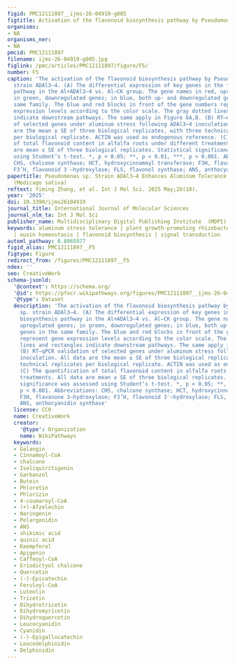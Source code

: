 ```yaml
---
figid: PMC12111897__ijms-26-04919-g005
figtitle: Activation of the flavonoid biosynthesis pathway by Pseudomonas sp
organisms:
- NA
organisms_ner:
- NA
pmcid: PMC12111897
filename: ijms-26-04919-g005.jpg
figlink: /pmc/articles/PMC12111897/figure/F5/
number: F5
caption: 'The activation of the flavonoid biosynthesis pathway by Pseudomonas sp.
  strain ADAl3–4. (A) The differential expression of key genes in the flavonoid biosynthesis
  pathway in the Al+ADAl3–4 vs. Al–CK group. The gene names in red, upregulated genes;
  in green, downregulated genes; in blue, both up- and downregulated genes in the
  same family. The blue and red blocks in front of the gene numbers represent gene
  expression levels according to the color scale. The gray dotted lines and rectangles
  indicate downstream pathways. The same apply in Figure 6A,B. (B) RT–qPCR validation
  of selected genes under aluminum stress following ADAl3–4 inoculation. All data
  are the mean ± SE of three biological replicates, with three technical replicates
  per biological replicate. ACTIN was used as endogenous reference. (C) The quantification
  of total flavonoid content in alfalfa roots under different treatments. All data
  are mean ± SE of three biological replicates. Statistical significance was assessed
  using Student’s t-test. *, p < 0.05; **, p < 0.01, ***, p < 0.001. Abbreviations:
  CHS, chalcone synthase; HCT, hydroxycinnamoyl transferase; F3H, flavanone 3–hydroxylase;
  F3’H, flavonoid 3′–hydroxylase; FLS, flavonol synthase; ANS, anthocyanidin synthase'
papertitle: Pseudomonas sp. Strain ADAl3–4 Enhances Aluminum Tolerance in Alfalfa
  (Medicago sativa)
reftext: Yiming Zhang, et al. Int J Mol Sci. 2025 May;26(10).
year: '2025'
doi: 10.3390/ijms26104919
journal_title: International Journal of Molecular Sciences
journal_nlm_ta: Int J Mol Sci
publisher_name: Multidisciplinary Digital Publishing Institute  (MDPI)
keywords: aluminum stress tolerance | plant growth-promoting rhizobacteria (PGPR)
  | auxin homeostasis | flavonoid biosynthesis | signal transduction
automl_pathway: 0.8965977
figid_alias: PMC12111897__F5
figtype: Figure
redirect_from: /figures/PMC12111897__F5
ndex: ''
seo: CreativeWork
schema-jsonld:
  '@context': https://schema.org/
  '@id': https://pfocr.wikipathways.org/figures/PMC12111897__ijms-26-04919-g005.html
  '@type': Dataset
  description: 'The activation of the flavonoid biosynthesis pathway by Pseudomonas
    sp. strain ADAl3–4. (A) The differential expression of key genes in the flavonoid
    biosynthesis pathway in the Al+ADAl3–4 vs. Al–CK group. The gene names in red,
    upregulated genes; in green, downregulated genes; in blue, both up- and downregulated
    genes in the same family. The blue and red blocks in front of the gene numbers
    represent gene expression levels according to the color scale. The gray dotted
    lines and rectangles indicate downstream pathways. The same apply in Figure 6A,B.
    (B) RT–qPCR validation of selected genes under aluminum stress following ADAl3–4
    inoculation. All data are the mean ± SE of three biological replicates, with three
    technical replicates per biological replicate. ACTIN was used as endogenous reference.
    (C) The quantification of total flavonoid content in alfalfa roots under different
    treatments. All data are mean ± SE of three biological replicates. Statistical
    significance was assessed using Student’s t-test. *, p < 0.05; **, p < 0.01, ***,
    p < 0.001. Abbreviations: CHS, chalcone synthase; HCT, hydroxycinnamoyl transferase;
    F3H, flavanone 3–hydroxylase; F3’H, flavonoid 3′–hydroxylase; FLS, flavonol synthase;
    ANS, anthocyanidin synthase'
  license: CC0
  name: CreativeWork
  creator:
    '@type': Organization
    name: WikiPathways
  keywords:
  - Galangin
  - Cinnamoyl-CoA
  - chalcone
  - Isoliquiritigenin
  - Garbanzol
  - Butein
  - Phloretin
  - Phlorizin
  - 4-coumaroyl-CoA
  - (+)-Afzelechin
  - Naringenin
  - Pelargonidin
  - ANS
  - shikimic acid
  - quinic acid
  - Kaempferol
  - Apigenin
  - Caffeoyl-CoA
  - Eriodictyol chalcone
  - Quercetin
  - (-)-Epicatechin
  - Feruloyl-CoA
  - Luteolin
  - Tricetin
  - Dihydrotricetin
  - Dihydromyricetin
  - Dihydroquercetin
  - Leucocyanidin
  - Cyanidin
  - (-)-Epigallocatechin
  - Leucodelphinidin
  - Delphinidin
---
```

